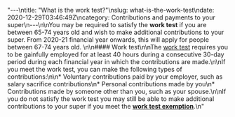 "---\ntitle: \"What is the work test?\"\nslug: what-is-the-work-test\ndate: 2020-12-29T03:46:49Z\ncategory: Contributions and payments to your super\n---\n\nYou may be required to satisfy the **work test** if you are between 65-74 years old and wish to make additional contributions to your super. From 2020-21 financial year onwards, this will apply for people between 67-74 years old. \n\n#### Work test\n\nThe [work test](https://www.ato.gov.au/Definitions/?anchor=WorkTest#WorkTest) requires you to be gainfully employed for at least 40 hours during a consecutive 30-day period during each financial year in which the contributions are made.\n\nIf you meet the work test, you can make the following types of contributions:\n\n*   Voluntary contributions paid by your employer, such as salary sacrifice contributions\n*   Personal contributions made by you\n*   Contributions made by someone other than you, such as your spouse.\n\nIf you do not satisfy the work test you may still be able to make additional contributions to your super if you meet the [**work test exemption**](https://futuresuper.groovehq.com/help/what-is-the-work-test-exemption).\n"